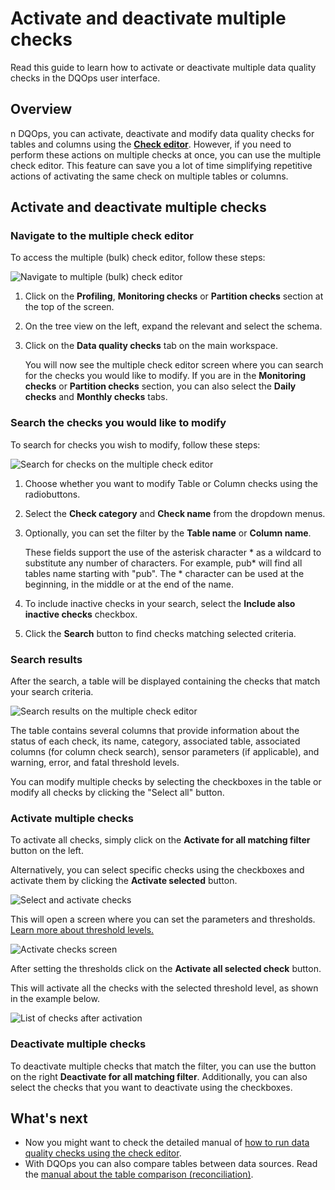 # Activate and deactivate multiple checks
Read this guide to learn how to activate or deactivate multiple data quality checks in the DQOps user interface.

## Overview

n DQOps, you can activate, deactivate and modify data quality checks for tables and columns using the [**Check editor**](../dqo-concepts/dqops-user-interface-overview.md#check-editor).
However, if you need to perform these actions on multiple checks at once, you can use the multiple check editor.
This feature can save you a lot of time simplifying repetitive actions of activating the same check on multiple 
tables or columns.

## Activate and deactivate multiple checks

### **Navigate to the multiple check editor**

To access the multiple (bulk) check editor, follow these steps:

![Navigate to multiple (bulk) check editor](https://dqops.com/docs/images/working-with-dqo/activate-and-deactivate-multiple-checks/navigate-to-multiple-check-editor.png)

1. Click on the **Profiling**, **Monitoring checks** or **Partition checks** section at the top of the screen.

2. On the tree view on the left, expand the relevant and select the schema.

3. Click on the **Data quality checks** tab on the main workspace.

   You will now see the multiple check editor screen where you can search for the checks you would like to modify.
   If you are in the **Monitoring checks** or **Partition checks** section, you can also select the **Daily checks**
   and **Monthly checks** tabs.

### **Search the checks you would like to modify**

To search for checks you wish to modify, follow these steps:

![Search for checks on the multiple check editor](https://dqops.com/docs/images/working-with-dqo/activate-and-deactivate-multiple-checks/search-for-checks.png)


1. Choose whether you want to modify Table or Column checks using the radiobuttons.
2. Select the **Check category** and **Check name** from the dropdown menus.
3. Optionally, you can set the filter by the **Table name** or **Column name**.

   These fields support the use of the asterisk character * as a wildcard to substitute any number of characters.
   For example, pub* will find all tables name starting with "pub". The *
   character can be used at the beginning, in the middle or at the end of the name.

4. To include inactive checks in your search, select the **Include also inactive checks** checkbox.

5. Click the **Search** button to find checks matching selected criteria.

### **Search results**

After the search, a table will be displayed containing the checks that match your search criteria.

![Search results on the multiple check editor](https://dqops.com/docs/images/working-with-dqo/activate-and-deactivate-multiple-checks/search-results.png)

The table contains several columns that provide information about the status of each check, its name, category, 
associated table, associated columns (for column check search), sensor parameters (if applicable), and warning, error, and fatal threshold levels.

You can modify multiple checks by selecting the checkboxes in the table or modify all checks by clicking the "Select all" button.

### **Activate multiple checks**

To activate all checks, simply click on the **Activate for all matching filter** button on the left. 

Alternatively, you can select specific checks using the checkboxes and activate them by clicking the **Activate selected** button. 

![Select and activate checks](https://dqops.com/docs/images/working-with-dqo/activate-and-deactivate-multiple-checks/select-and-activate-checks.png)

This will open a screen where you can set the parameters and thresholds. [Learn more about threshold levels.](../dqo-concepts/definition-of-data-quality-checks/index.md#issue-severity-levels)

![Activate checks screen](https://dqops.com/docs/images/working-with-dqo/activate-and-deactivate-multiple-checks/activate-checks.png)

After setting the thresholds click on the **Activate all selected check** button. 

This will activate all the checks with the selected threshold level, as shown in the example below. 

![List of checks after activation](https://dqops.com/docs/images/working-with-dqo/activate-and-deactivate-multiple-checks/checks-after-activation1.png)


### **Deactivate multiple checks**

To deactivate multiple checks that match the filter, you can use the button on the right **Deactivate for all matching filter**.
Additionally, you can also select the checks that you want to deactivate using the checkboxes.


## What's next

- Now you might want to check the detailed manual of [how to run data quality checks using the check editor](run-data-quality-checks.md). 
- With DQOps you can also compare tables between data sources. Read the [manual about the table comparison (reconciliation)](compare-tables-between-data-sources.md).